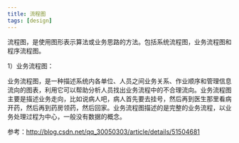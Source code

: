 ```yaml
---
title: 流程图
tags: [design]
---
```


流程图，是使用图形表示算法或业务思路的方法。包括系统流程图，业务流程图和程序流程图。

1）业务流程图：

业务流程图，是一种描述系统内各单位、人员之间业务关系、作业顺序和管理信息流向的图表，利用它可以帮助分析人员找出业务流程中的不合理流向。业务流程图主要是描述业务走向，比如说病人吧，病人首先要去挂号，然后再到医生那里看病开药，然后再到药房领药，然后回家。业务流程图描述的是完整的业务流程，以业务处理过程为中心，一般没有数据的概念。

参考：http://blog.csdn.net/qq_30050303/article/details/51504681